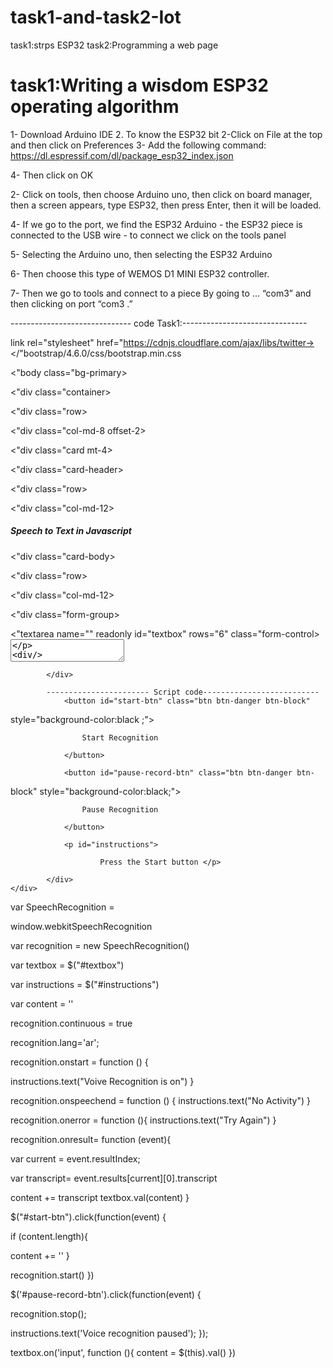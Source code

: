 # task1-and-task2-Iot
task1:strps ESP32 task2:Programming a web page

# task1:Writing a wisdom ESP32 operating algorithm

 1- Download Arduino IDE 2. To know the ESP32 bit 2-Click on File at the top and then click on Preferences 3- Add the following command:
 https://dl.espressif.com/dl/package_esp32_index.json

 4- Then click on OK

 2- Click on tools, then choose Arduino uno, then click on board manager, then a screen appears, type ESP32, then press Enter, then it will be loaded.

 4- If we go to the port, we find the ESP32 Arduino - the ESP32 piece is connected to the USB wire - to connect we click on the tools panel
 
 5- Selecting the Arduino uno, then selecting the ESP32 Arduino
 
 6- Then choose this type of WEMOS D1 MINI ESP32 controller.
 
 7- Then we go to tools and connect to a piece
 By going to … “com3” and then clicking on port “com3 .”
 
------------------------------ code Task1:-------------------------------
 
 <html>
 
<head> <title></title>
 
link rel="stylesheet" href="https://cdnjs.cloudflare.com/ajax/libs/twitter-> </"bootstrap/4.6.0/css/bootstrap.min.css
 
<head/>
 
<"body class="bg-primary>
 
<"div class="container>
 
<"div class="row>
 
<"div class="col-md-8 offset-2>
 
<"div class="card mt-4>
 
<"div class="card-header>
 
<"div class="row>
 
<"div class="col-md-12>
 
<h5>Speech to Text in Javascript</h5>
 
<div/>
<div/>
<div/>
 
<"div class="card-body>
 
<"div class="row>
 
<"div class="col-md-12>
 

<"div class="form-group>
 
<"textarea name="" readonly id="textbox" rows="6" class="form-control> <textarea/>
 
<div/>
 
<div/>
 
<"div class="col-md-12>
 
<button id="start-btn" class="btn btn-success btn-block">Start</button>
 
button id="create" class="btn btn-danger btn-block" style="display: > <none">End</button
 

<div/>
<div/>
<div/>
 
<"div class="card-footer> <"div class="row>
 
<"div class="col-md-12>
 
<p id="instration">Press Start Voice Recognition</p>
 
a>
<a\
 
<div/>
<div/>
<div/>
<div/>
<div/>
<div/>
<div/>
 
script > <src="https://cdnjs.cloudflare.com/ajax/libs/jquery/3.6.0/jquery.min.js"></script
 
<script type="text/javascript" src="script.js"></script>
 
< script>
 
;var SpeechRecogntion = window.webkitSpeechRecognition
 
;()var recognition = new window.SpeechRecogntion ;var textbox = $('#textbox')
 
;var instration = $('#instration')
 
;'' = var content

recognition.continuous = true
 
}() recognition.onstart = function instration.text('Voice Recognition is on') {
 
}() recognition.onspeechend = function ;instration.text('No Activity')
 
{
}recognition.onerror = function (event) ;instration.text('Try Again') ;console.log(event)
 
{
} recognition.onresult = function(event)
 
;var current = event.resultIndex
 
;var transcript = event.results[current][0].transcript ;var confidence = event.results[current][0].confidence ;console.log(transcript)
 
;content += transcript ;('#textbox').val(content)$
 
;{
} (('#start-btn').click(function(event$ }if(content.length)
 
'' =+ content
{ ;('#textbox').val('welcome to nicesnippets.com')$
 

;('#downloadlink').css('display','none')$ ;('#create').css('display','block')$ ;(this).css('display','none')$ ()recognition.start
;({
,var textFile = null
 
} makeTextFile = function (text)
 
;var data = new Blob([text], {type: 'text/plain'})
 
If we are replacing a previously generated file we need to // .manually revoke the object URL to avoid memory leaks // } if (textFile !== null) ;window.URL.revokeObjectURL(textFile)
{
 
;textFile = window.URL.createObjectURL(data) ;return textFile
 
;{
,var create = document.getElementById('create') ;textbox = document.getElementById('textbox')
} () create.addEventListener('click', function
 
;var link = document.getElementById('downloadlink') ;link.href = makeTextFile(textbox.value) ;'link.style.display = 'block

;('#start-btn').css('display','block')$ ;('#create').css('display','none')$ ()recognition.stop
 
;'' = content ;('#instration').text('Press Start Voice Recognition')$ ;(false ,{
 
< script/>
 
<body/>
 
<html/>
  
  
# task2:Programming a web page to control the arm and writing the Arduino code to control:
 ----------------------code task2:-----------------------------
-------------------- ARDUINO CODE-----------------------------
#include
 
<Servo.h>
 
Servo gripper;
 
Servo wrist;
 
Servo elbow;
 
Servo shoulder;
 
Servo base;
 
double base_angle=90;
 
double shoulder_angle=90;
 
double elbow_angle=90;
 
double wrist_angle=90;
 
void setup() {
 
 Serial.begin(115200); //Baud Rate 115200
 
   base.attach(8);
 
  shoulder.attach(9);
 
  elbow.attach(10);
 
  wrist.attach(11);
 
  gripper.attach(12);
 
  base.write(base_angle);
 
  shoulder.write(shoulder_angle);
 
  elbow.write(elbow_angle);
 
  wrist.write(wrist_angle);
 
}
String getValue(String values, char sep, int i1)
{
 
  int found = 0;
 
  int stIndex[] = {0, -1};
 
  int largIndex = values.length()-1;
 
  for(int i=0; i<=largIndex && found<=i1; i++){
 
    if(values.charAt(i)==sep || i==largIndex){
 
        found++;
 
        stIndex[0] = stIndex[1]+1;
 
        stIndex[1] = (i == largIndex) ? i+1 : i;
    }
}
  return found>i1 ? values.substring(stIndex[0], stIndex[1]) : "";
 
}
void loop(){
 
  String computerT = Serial.readStringUntil('@');
 
  computerT.trim();

}￼￼￼￼￼￼￼￼￼￼￼￼￼￼￼￼￼
------------------------------Web serial api------------------------------
 
if (computerT.length() == 0) {
 
  return;
}
 
String command = getValue(computerT, ' ',0);
 
if (command == "right" || command == "يمين" || command == "Right") { base.write(base_angle -= 30);
}
{ )"يسار" == if (command == "left" || command == "Left" || command
   base.write(base_angle += 30);
}  
if (command == "top" || command == "فوق" || command == "Top") { shoulder.write(shoulder_angle -= 30);
}
 
if (command == "bottom"|| command == "تحت" || command == "Bottom") {
   shoulder.write(shoulder_angle += 30);
}  
 
  Serial.println(command);
 
  Serial.println("running");
 
delay(1000);
 
￼￼￼let
 
isConnectted
 
= false;
 
let port;
 
let writer;
 
var target_id;
 
const enc = new TextEncoder();
 
async function onChangespeech() {
 
  if (!isConnectted) {
 
    alert("connect to the usb in order to use this.");
 
    return; }
 
  try {
 
    const comlist = content;
 
    const comSplit = comlist.split(" ")
 
    const command = comSplit.slice(-1);
 
    const computerT = `${command}@`;
 
    await writer.write(enc.encode(computerT));
 
  } catch (e) {
 
    console.log(e);
￼￼￼￼￼￼￼￼
}
}
 
async function onConnectUsb() {
 
try {
 
    const requestOptions = {
 
      // Filter on devices with the Arduino USB vendor ID.
 
      filters: [{ usbVendorId: 0x2341 }],
    };
 
    // Request an Arduino from the user.
 
    port = await navigator.serial.requestPort(requestOptions);
 
    await port.open({ baudRate: 115200 });
 
    writer = port.writable.getWriter();
 
    isConnectted = true;
 
} catch (e) {
 
    console.log("eror", e);
}
}
     -------------------Html code-----------------------
 
<!DOCTYP
 
E html>
 
<html lang="en">
 
<head>
 
    <meta charset="UTF-8">
 
    <meta name="viewport" content="width=device-width, initial-
scale=1.0">
 
    <title>Speech to text</title>
 
    <link rel="stylesheet"
 
href="https://cdn.jsdelivr.net/npm/bootstrap@5.1.3/dist/css/bootstrap.mi
n.css">
 
</head>
 
<body background="image1.jpg">
 
    <div class="container">
 
        <h1 class="text-center mt-5">
            speech to text in Arabic language
        </h1>
 
            <div class="form-group">
 
                <textarea id="textbox"  rows="6" class="form-
control"></textarea>
 
            </div>
 
<div class="form-group">

            ----------------------- Script code--------------------------
                <button id="start-btn" class="btn btn-danger btn-block"
 
style="background-color:black ;">
 
                    Start Recognition
 
                </button>
 
                <button id="pause-record-btn" class="btn btn-danger btn-
block" style="background-color:black;">
 
                    Pause Recognition
 
                </button>
 
                <p id="instructions">
 
                        Press the Start button </p>
 
            </div>
    </div>
</body>
<script
 
src="https://ajax.googleapis.com/ajax/libs/jquery/3.6.0/jquery.min.js"><
 
/script>
 
<script src="script.js"></script>
 
</html>
 
 var SpeechRecognition =
 
window.webkitSpeechRecognition
 
 var recognition = new SpeechRecognition()
 
var textbox = $("#textbox")
 
var instructions = $("#instructions")
 
var content = ''
 
recognition.continuous = true
 
recognition.lang='ar';
 
recognition.onstart = function () {
 
instructions.text("Voive Recognition is on")
}
 
recognition.onspeechend = function () {
instructions.text("No Activity")
}
 
recognition.onerror = function (){
instructions.text("Try Again")
}
 
recognition.onresult= function (event){
 
var current = event.resultIndex;
 
var transcript=
event.results[current][0].transcript
       
   content += transcript
textbox.val(content)
}
 
$("#start-btn").click(function(event) {
 
if (content.length){
 
content += ''
}
 
recognition.start()
})
 
$('#pause-record-btn').click(function(event) {
 
recognition.stop();
 
instructions.text('Voice recognition paused');
});
 
textbox.on('input', function (){
content = $(this).val()
})
 
 
 
  
